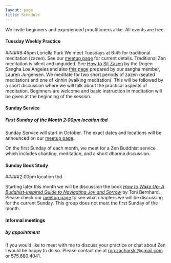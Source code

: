 ```yaml
---
layout: page
title: Schedule
---
```


We invite beginners and experienced practitioners alike. All events are free.

#### Tuesday Weekly Practice

#####6:45pm Loriella Park
We meet Tuesdays at 6:45 for traditional meditation (zazen). See our [meetup page](http://www.meetup.com/Beginners-Mind-Zen/) for current details. Traditional Zen meditation is silent and unguided. <span class='marginnote'>See [How to Sit Zazen](http://www.dogensanghalosangeles.org/about-zen/how-to-sit-zazen/) by the Dogen Sangha Los Angeles and also [this page]({{site.baseurl}}/howtosit/)  prepared by our sangha member, Lauren Jurgensen.</span> We meditate for two short periods of zazen (seated meditation) and one of kinhin (walking meditation). This will be followed by a short discussion where we will talk about the practical aspects of meditation.  Beginners are welcome and basic instruction in meditation will be given at the beginning of the session.

#### Sunday Service

##### First Sunday of the Month 2:00pm location tbd
Sunday Service will start in October. The exact dates and locations will be announced on our [meetup page](http://www.meetup.com/Beginners-Mind-Zen/).

On the first Sunday of each month, we meet for a Zen Buddhist service which includes chanting, meditation, and a short dharma discussion. 

#### Sunday Book Study

#####2:00pm location tbd

Starting later this month we will be discussion the book [*How to Wake Up: A Buddhist-Inspired Guide to Navigating Joy and Sorrow*](http://www.amazon.com/How-Wake-Up-Buddhist-Inspired-Navigating/dp/1614290563/ref=sr_1_1?ie=UTF8&qid=1441458774&sr=8-1&keywords=how+to+wake+up) by Toni Bernhard. Please check our [meetup page](http://www.meetup.com/Beginners-Mind-Zen/) to see what chapters we will be discussing for the current Sunday. This group does not meet the first Sunday of the month. 

#### Informal meetings 

##### by appointment

If you would like to meet with me to discuss your practice or chat about Zen I would be happy to do so. Please contact me at ron.zacharski@gmail.com or 575.680.4041.





